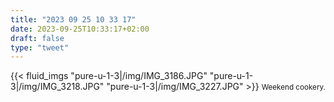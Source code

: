 ```yaml
---
title: "2023 09 25 10 33 17"
date: 2023-09-25T10:33:17+02:00
draft: false
type: "tweet"
---
```


{{< fluid_imgs
"pure-u-1-3|/img/IMG_3186.JPG"
"pure-u-1-3|/img/IMG_3218.JPG"
"pure-u-1-3|/img/IMG_3227.JPG" >}}
<small>Weekend cookery.</small>
